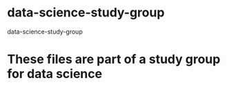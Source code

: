 # data-science-study-group
data-science-study-group

# These files are part of a study group for data science 
